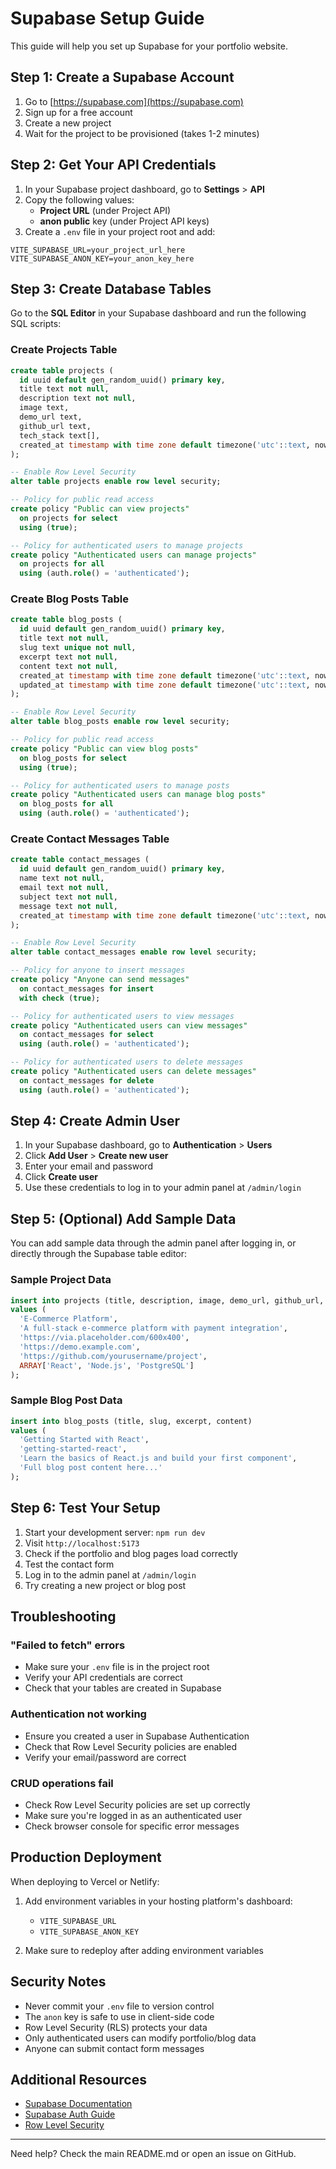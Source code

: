 # Supabase Setup Guide

This guide will help you set up Supabase for your portfolio website.

## Step 1: Create a Supabase Account

1. Go to [https://supabase.com](https://supabase.com)
2. Sign up for a free account
3. Create a new project
4. Wait for the project to be provisioned (takes 1-2 minutes)

## Step 2: Get Your API Credentials

1. In your Supabase project dashboard, go to **Settings** > **API**
2. Copy the following values:
   - **Project URL** (under Project API)
   - **anon public** key (under Project API keys)
3. Create a `.env` file in your project root and add:

```env
VITE_SUPABASE_URL=your_project_url_here
VITE_SUPABASE_ANON_KEY=your_anon_key_here
```

## Step 3: Create Database Tables

Go to the **SQL Editor** in your Supabase dashboard and run the following SQL scripts:

### Create Projects Table

```sql
create table projects (
  id uuid default gen_random_uuid() primary key,
  title text not null,
  description text not null,
  image text,
  demo_url text,
  github_url text,
  tech_stack text[],
  created_at timestamp with time zone default timezone('utc'::text, now()) not null
);

-- Enable Row Level Security
alter table projects enable row level security;

-- Policy for public read access
create policy "Public can view projects"
  on projects for select
  using (true);

-- Policy for authenticated users to manage projects
create policy "Authenticated users can manage projects"
  on projects for all
  using (auth.role() = 'authenticated');
```

### Create Blog Posts Table

```sql
create table blog_posts (
  id uuid default gen_random_uuid() primary key,
  title text not null,
  slug text unique not null,
  excerpt text not null,
  content text not null,
  created_at timestamp with time zone default timezone('utc'::text, now()) not null,
  updated_at timestamp with time zone default timezone('utc'::text, now()) not null
);

-- Enable Row Level Security
alter table blog_posts enable row level security;

-- Policy for public read access
create policy "Public can view blog posts"
  on blog_posts for select
  using (true);

-- Policy for authenticated users to manage posts
create policy "Authenticated users can manage blog posts"
  on blog_posts for all
  using (auth.role() = 'authenticated');
```

### Create Contact Messages Table

```sql
create table contact_messages (
  id uuid default gen_random_uuid() primary key,
  name text not null,
  email text not null,
  subject text not null,
  message text not null,
  created_at timestamp with time zone default timezone('utc'::text, now()) not null
);

-- Enable Row Level Security
alter table contact_messages enable row level security;

-- Policy for anyone to insert messages
create policy "Anyone can send messages"
  on contact_messages for insert
  with check (true);

-- Policy for authenticated users to view messages
create policy "Authenticated users can view messages"
  on contact_messages for select
  using (auth.role() = 'authenticated');

-- Policy for authenticated users to delete messages
create policy "Authenticated users can delete messages"
  on contact_messages for delete
  using (auth.role() = 'authenticated');
```

## Step 4: Create Admin User

1. In your Supabase dashboard, go to **Authentication** > **Users**
2. Click **Add User** > **Create new user**
3. Enter your email and password
4. Click **Create user**
5. Use these credentials to log in to your admin panel at `/admin/login`

## Step 5: (Optional) Add Sample Data

You can add sample data through the admin panel after logging in, or directly through the Supabase table editor:

### Sample Project Data

```sql
insert into projects (title, description, image, demo_url, github_url, tech_stack)
values (
  'E-Commerce Platform',
  'A full-stack e-commerce platform with payment integration',
  'https://via.placeholder.com/600x400',
  'https://demo.example.com',
  'https://github.com/yourusername/project',
  ARRAY['React', 'Node.js', 'PostgreSQL']
);
```

### Sample Blog Post Data

```sql
insert into blog_posts (title, slug, excerpt, content)
values (
  'Getting Started with React',
  'getting-started-react',
  'Learn the basics of React.js and build your first component',
  'Full blog post content here...'
);
```

## Step 6: Test Your Setup

1. Start your development server: `npm run dev`
2. Visit `http://localhost:5173`
3. Check if the portfolio and blog pages load correctly
4. Test the contact form
5. Log in to the admin panel at `/admin/login`
6. Try creating a new project or blog post

## Troubleshooting

### "Failed to fetch" errors

- Make sure your `.env` file is in the project root
- Verify your API credentials are correct
- Check that your tables are created in Supabase

### Authentication not working

- Ensure you created a user in Supabase Authentication
- Check that Row Level Security policies are enabled
- Verify your email/password are correct

### CRUD operations fail

- Check Row Level Security policies are set up correctly
- Make sure you're logged in as an authenticated user
- Check browser console for specific error messages

## Production Deployment

When deploying to Vercel or Netlify:

1. Add environment variables in your hosting platform's dashboard:

   - `VITE_SUPABASE_URL`
   - `VITE_SUPABASE_ANON_KEY`
2. Make sure to redeploy after adding environment variables

## Security Notes

- Never commit your `.env` file to version control
- The `anon` key is safe to use in client-side code
- Row Level Security (RLS) protects your data
- Only authenticated users can modify portfolio/blog data
- Anyone can submit contact form messages

## Additional Resources

- [Supabase Documentation](https://supabase.com/docs)
- [Supabase Auth Guide](https://supabase.com/docs/guides/auth)
- [Row Level Security](https://supabase.com/docs/guides/auth/row-level-security)

---

Need help? Check the main README.md or open an issue on GitHub.
